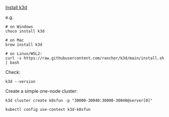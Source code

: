 
[Install k3d](https://k3d.io/#installation)

e.g.

```
# on Windows
choco install k3d

# on Mac
brew install k3d

# on Linux/WSL2:
curl -s https://raw.githubusercontent.com/rancher/k3d/main/install.sh | bash
```

Check:

```
k3d --version
```

Create a simple one-node cluster:

```
k3d cluster create k8sfun -p "30000-30040:30000-30040@server[0]"

kubectl config use-context k3d-k8sfun
```